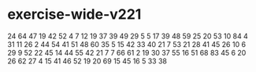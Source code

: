 # exercise-wide-v221
24
64
47
19
42
52
4
7
12
19
37
39
49
29
5
5
17
39
48
59
25
20
53
10
84
4
31
11
26
2
44
54
41
51
48
60
35
5
15
42
33
40
21
7
53
21
28
41
45
26
10
6
29
9
52
22
45
14
44
55
42
21
7
7
66
61
2
19
30
37
55
16
51
68
83
45
6
20
26
62
27
4
15
41
46
52
19
20
69
15
45
16
5
33
38
